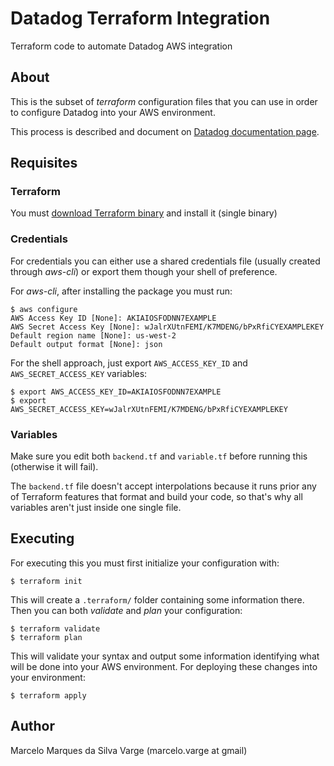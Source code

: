 # Datadog Terraform Integration
Terraform code to automate Datadog AWS integration

## About
This is the subset of *terraform* configuration files that you can use in order to configure Datadog into your AWS environment. 

This process is described and document on [Datadog documentation page](https://docs.datadoghq.com/integrations/amazon_web_services/).

## Requisites
### Terraform

You must [download Terraform binary](https://www.terraform.io/downloads.html) and install it (single binary)

### Credentials
For credentials you can either use a shared credentials file (usually created through *aws-cli*) or export them though your shell of preference.

For *aws-cli*, after installing the package you must run:
```
$ aws configure
AWS Access Key ID [None]: AKIAIOSFODNN7EXAMPLE
AWS Secret Access Key [None]: wJalrXUtnFEMI/K7MDENG/bPxRfiCYEXAMPLEKEY
Default region name [None]: us-west-2
Default output format [None]: json
```

For the shell approach, just export `AWS_ACCESS_KEY_ID` and `AWS_SECRET_ACCESS_KEY` variables:

```
$ export AWS_ACCESS_KEY_ID=AKIAIOSFODNN7EXAMPLE
$ export AWS_SECRET_ACCESS_KEY=wJalrXUtnFEMI/K7MDENG/bPxRfiCYEXAMPLEKEY
```

### Variables
Make sure you edit both `backend.tf` and `variable.tf` before running this (otherwise it will fail).

The `backend.tf` file doesn't accept interpolations because it runs prior any of Terraform features that format and build your code, so that's why all variables aren't just inside one single file.

## Executing
For executing this you must first initialize your configuration with:
```
$ terraform init
```
This will create a `.terraform/` folder containing some information there. Then you can both *validate* and *plan* your configuration:
```
$ terraform validate
$ terraform plan
```
This will validate your syntax and output some information identifying what will be done into your AWS environment. For deploying these changes into your environment:
```
$ terraform apply
```
## Author
Marcelo Marques da Silva Varge
(marcelo.varge at gmail)
